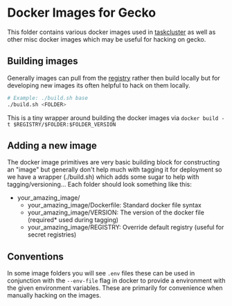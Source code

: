 # Docker Images for Gecko

This folder contains various docker images used in [taskcluster](http://docs.taskcluster.net/) as well as other misc docker images which may be useful for
hacking on gecko.

## Building images

Generally images can pull from the [registry](./REGISTRY) rather then
build locally but for developing new images its often helpful to hack on
them locally.

```sh
# Example: ./build.sh base
./build.sh <FOLDER>
```

This is a tiny wrapper around building the docker images via `docker
build -t $REGISTRY/$FOLDER:$FOLDER_VERSION`

## Adding a new image

The docker image primitives are very basic building block for
constructing an "image" but generally don't help much with tagging it
for deployment so we have a wrapper (./build.sh) which adds some sugar
to help with tagging/versioning... Each folder should look something
like this:

  - your_amazing_image/
    - your_amazing_image/Dockerfile: Standard docker file syntax
    - your_amazing_image/VERSION: The version of the docker file
      (required* used during tagging)
    - your_amazing_image/REGISTRY: Override default registry
      (useful for secret registries)

## Conventions

In some image folders you will see `.env` files these can be used in
conjunction with the `--env-file` flag in docker to provide a
environment with the given environment variables. These are primarily
for convenience when manually hacking on the images.
